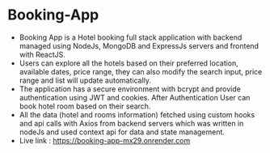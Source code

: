 # Booking-App
- Booking App is a Hotel booking full stack application with backend managed using NodeJs, MongoDB and ExpressJs servers and frontend with ReactJS.
- Users can explore all the hotels based on their preferred location, available dates, price range, they can also modify the search input, price range and list will update automatically.
- The application has a secure environment with bcrypt and provide authentication using JWT and cookies. After Authentication User can book hotel room based on their search.
- All the data (hotel and rooms information) fetched using custom hooks and api calls with Axios from backend servers which was written in nodeJs and used context api for data and state management.
- Live link : https://booking-app-mx29.onrender.com
